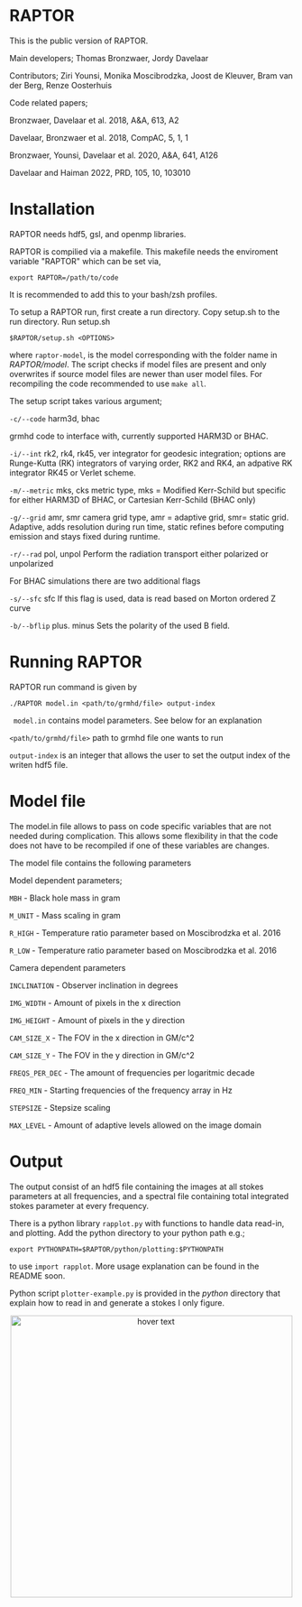 # RAPTOR

This is the public version of RAPTOR.

Main developers; Thomas Bronzwaer, Jordy Davelaar

Contributors; Ziri Younsi, Monika Moscibrodzka, Joost de Kleuver, Bram van der Berg, Renze Oosterhuis

Code related papers;

Bronzwaer, Davelaar et al. 2018, A&A, 613, A2

Davelaar, Bronzwaer et al. 2018, CompAC, 5, 1, 1

Bronzwaer, Younsi, Davelaar et al. 2020, A&A, 641, A126

Davelaar and Haiman 2022, PRD, 105, 10, 103010 

# Installation

RAPTOR needs hdf5, gsl, and openmp libraries.

RAPTOR is compilied via a makefile. This makefile needs the enviroment variable "RAPTOR" which can be set via,

```
export RAPTOR=/path/to/code
```

It is recommended to add this to your bash/zsh profiles.

To setup a RAPTOR run, first create a run directory. Copy setup.sh to the run directory. Run setup.sh


```
$RAPTOR/setup.sh <OPTIONS>
```

where ```raptor-model```, is the model corresponding with the folder name in *RAPTOR/model*. The script checks if model files are present and only overwrites if source model files are newer than user model files. For recompiling the code recommended to use ```make all```.   

The setup script takes various argument;

``` -c/--code ``` harm3d, bhac

grmhd code to interface with, currently supported HARM3D or BHAC.

``` -i/--int ``` rk2, rk4, rk45, ver
integrator for geodesic integration; options are Runge-Kutta (RK) integrators of varying order, RK2 and RK4, an adpative RK integrator RK45 or Verlet scheme.

``` -m/--metric ``` mks, cks
metric type, mks = Modified Kerr-Schild but specific for either HARM3D of BHAC, or Cartesian Kerr-Schild (BHAC only)
 

``` -g/--grid ``` amr, smr
camera grid type, amr = adaptive grid, smr= static grid. Adaptive, adds resolution during run time, static refines before computing emission and stays fixed during runtime.
 
 
``` -r/--rad ``` pol, unpol
Perform the radiation transport either polarized or unpolarized

For BHAC simulations there are two additional flags

``` -s/--sfc ``` sfc
If this flag is used, data is read based on Morton ordered Z curve

``` -b/--bflip ``` plus. minus
Sets the polarity of the used B field.

# Running RAPTOR

RAPTOR run command is given by

```
./RAPTOR model.in <path/to/grmhd/file> output-index
```

```  model.in ```  contains model parameters. See below for an explanation

``` <path/to/grmhd/file> ``` path to grmhd file one wants to run

``` output-index ``` is an integer that allows the user to set the output index of the writen hdf5 file.

# Model file

The model.in file allows to pass on code specific variables that are not needed during complication. This allows some flexibility in that the code does not have to be recompiled if one of these variables are changes.

The model file contains the following parameters

Model dependent parameters;

```MBH``` - Black hole mass in gram

```M_UNIT``` - Mass scaling in gram

```R_HIGH``` - Temperature ratio parameter based on Moscibrodzka et al. 2016

```R_LOW``` - Temperature ratio parameter based on Moscibrodzka et al. 2016


Camera dependent parameters

```INCLINATION``` - Observer inclination in degrees

```IMG_WIDTH``` - Amount of pixels in the x direction

```IMG_HEIGHT``` - Amount of pixels in the y direction

```CAM_SIZE_X``` - The FOV in the x direction in GM/c^2

```CAM_SIZE_Y``` - The FOV in the y direction in GM/c^2

```FREQS_PER_DEC``` - The amount of frequencies per logaritmic decade

```FREQ_MIN``` - Starting frequencies of the frequency array in Hz

```STEPSIZE``` - Stepsize scaling

```MAX_LEVEL``` - Amount of adaptive levels allowed on the image domain

# Output

The output consist of an hdf5 file containing the images at all stokes parameters at all frequencies, and a spectral file containing total integrated stokes parameter at every frequency.


There is a python library ``` rapplot.py ``` with functions to handle data read-in, and plotting. Add the python directory to your python path e.g.;

``` export PYTHONPATH=$RAPTOR/python/plotting:$PYTHONPATH ```

to use ``` import rapplot ```. More usage explanation can be found in the README soon.
 
Python script ``` plotter-example.py ``` is provided in the *python* directory that explain how to read in and generate a stokes I only figure.

<p align="center">
  <img src="docs/output_example.png" width="500" title="hover text">
</p>
